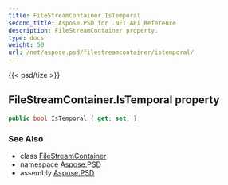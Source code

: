 ```yaml
---
title: FileStreamContainer.IsTemporal
second_title: Aspose.PSD for .NET API Reference
description: FileStreamContainer property. 
type: docs
weight: 50
url: /net/aspose.psd/filestreamcontainer/istemporal/
---
```

{{< psd/tize >}}
## FileStreamContainer.IsTemporal property

```csharp
public bool IsTemporal { get; set; }
```

### See Also

* class [FileStreamContainer](../)
* namespace [Aspose.PSD](../../filestreamcontainer/)
* assembly [Aspose.PSD](../../../)


